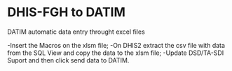 # DHIS-FGH to DATIM
DATIM automatic data entry throught excel files

-Insert the Macros on the xlsm file;
-On DHIS2 extract the csv file with data from the SQL View and copy the data to the xlsm file;
-Update DSD/TA-SDI Suport and then click send data to DATIM.
